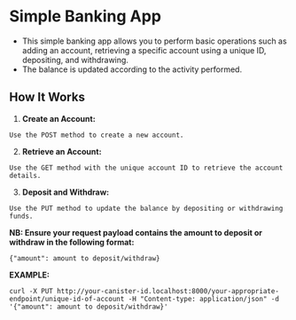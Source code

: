 # Simple Banking App

- This simple banking app allows you to perform basic operations such as adding an account, retrieving a specific account using a unique ID, depositing, and withdrawing. 
- The balance is updated according to the activity performed.


## How It Works
1. **Create an Account:**
```
Use the POST method to create a new account.
```


2. **Retrieve an Account:**

```
Use the GET method with the unique account ID to retrieve the account details.
```

3. **Deposit and Withdraw:**

```
Use the PUT method to update the balance by depositing or withdrawing funds.
```


**NB: Ensure your request payload contains the amount to deposit or withdraw in the following format:**

```
{"amount": amount to deposit/withdraw}
```


**EXAMPLE:**

```
curl -X PUT http://your-canister-id.localhost:8000/your-appropriate-endpoint/unique-id-of-account -H "Content-type: application/json" -d '{"amount": amount to deposit/withdraw}'
```